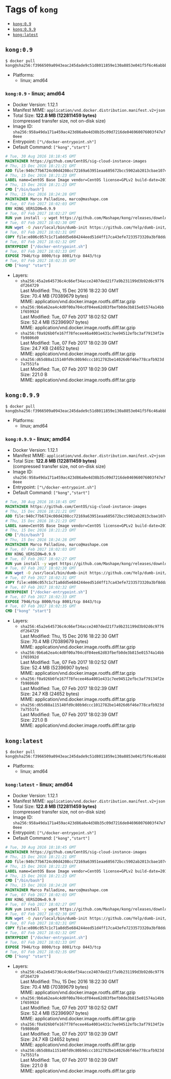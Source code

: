 <!-- THIS FILE IS GENERATED VIA './update-remote.sh' -->

# Tags of `kong`

-	[`kong:0.9`](#kong09)
-	[`kong:0.9.9`](#kong099)
-	[`kong:latest`](#konglatest)

## `kong:0.9`

```console
$ docker pull kong@sha256:f3966509a0943eac245dade9c51d8011859e130a8853e041f5f6c46abbbd917d
```

-	Platforms:
	-	linux; amd64

### `kong:0.9` - linux; amd64

-	Docker Version: 1.12.1
-	Manifest MIME: `application/vnd.docker.distribution.manifest.v2+json`
-	Total Size: **122.8 MB (122811459 bytes)**  
	(compressed transfer size, not on-disk size)
-	Image ID: `sha256:958a49da171a459ac423d86a0e4d38b35c09d7216de046960076003f47e70eee`
-	Entrypoint: `["\/docker-entrypoint.sh"]`
-	Default Command: `["kong","start"]`

```dockerfile
# Tue, 30 Aug 2016 18:18:45 GMT
MAINTAINER https://github.com/CentOS/sig-cloud-instance-images
# Thu, 15 Dec 2016 18:21:21 GMT
ADD file:940c77b6724c00d4208cc72169a63951eaa605672bcc5902ab2013cbae107434 in / 
# Thu, 15 Dec 2016 18:21:23 GMT
LABEL name=CentOS Base Image vendor=CentOS license=GPLv2 build-date=20161214
# Thu, 15 Dec 2016 18:21:23 GMT
CMD ["/bin/bash"]
# Thu, 15 Dec 2016 18:24:28 GMT
MAINTAINER Marco Palladino, marco@mashape.com
# Tue, 07 Feb 2017 18:02:03 GMT
ENV KONG_VERSION=0.9.9
# Tue, 07 Feb 2017 18:02:27 GMT
RUN yum install -y wget https://github.com/Mashape/kong/releases/download/$KONG_VERSION/kong-$KONG_VERSION.el7.noarch.rpm &&     yum clean all
# Tue, 07 Feb 2017 18:02:30 GMT
RUN wget -O /usr/local/bin/dumb-init https://github.com/Yelp/dumb-init/releases/download/v1.1.3/dumb-init_1.1.3_amd64 &&     chmod +x /usr/local/bin/dumb-init
# Tue, 07 Feb 2017 18:02:31 GMT
COPY file:e806c057c1c71a8dd5e684244eed51d4ff17ca43efe7233573320a3bf8dda3a4 in /docker-entrypoint.sh 
# Tue, 07 Feb 2017 18:02:32 GMT
ENTRYPOINT ["/docker-entrypoint.sh"]
# Tue, 07 Feb 2017 18:02:33 GMT
EXPOSE 7946/tcp 8000/tcp 8001/tcp 8443/tcp
# Tue, 07 Feb 2017 18:02:35 GMT
CMD ["kong" "start"]
```

-	Layers:
	-	`sha256:45a2e645736c4c66ef34acce2407ded21f7a9b231199d3b92d6c9776df264729`  
		Last Modified: Thu, 15 Dec 2016 18:22:30 GMT  
		Size: 70.4 MB (70389679 bytes)  
		MIME: application/vnd.docker.image.rootfs.diff.tar.gzip
	-	`sha256:9b6a62ea4c4d0f00a704cdf04ee62d83fbefb0de3b815e01574a14bb1f65992d`  
		Last Modified: Tue, 07 Feb 2017 18:02:52 GMT  
		Size: 52.4 MB (52396907 bytes)  
		MIME: application/vnd.docker.image.rootfs.diff.tar.gzip
	-	`sha256:f0a926b0fe167f78fecee46a4001e431c7ee94512efbc3af79134f2efb9806d0`  
		Last Modified: Tue, 07 Feb 2017 18:02:39 GMT  
		Size: 24.7 KB (24652 bytes)  
		MIME: application/vnd.docker.image.rootfs.diff.tar.gzip
	-	`sha256:d65d88a115140fd9c80b9dccc1012782be14026d6f46e778cafb923d7a7551fa`  
		Last Modified: Tue, 07 Feb 2017 18:02:39 GMT  
		Size: 221.0 B  
		MIME: application/vnd.docker.image.rootfs.diff.tar.gzip

## `kong:0.9.9`

```console
$ docker pull kong@sha256:f3966509a0943eac245dade9c51d8011859e130a8853e041f5f6c46abbbd917d
```

-	Platforms:
	-	linux; amd64

### `kong:0.9.9` - linux; amd64

-	Docker Version: 1.12.1
-	Manifest MIME: `application/vnd.docker.distribution.manifest.v2+json`
-	Total Size: **122.8 MB (122811459 bytes)**  
	(compressed transfer size, not on-disk size)
-	Image ID: `sha256:958a49da171a459ac423d86a0e4d38b35c09d7216de046960076003f47e70eee`
-	Entrypoint: `["\/docker-entrypoint.sh"]`
-	Default Command: `["kong","start"]`

```dockerfile
# Tue, 30 Aug 2016 18:18:45 GMT
MAINTAINER https://github.com/CentOS/sig-cloud-instance-images
# Thu, 15 Dec 2016 18:21:21 GMT
ADD file:940c77b6724c00d4208cc72169a63951eaa605672bcc5902ab2013cbae107434 in / 
# Thu, 15 Dec 2016 18:21:23 GMT
LABEL name=CentOS Base Image vendor=CentOS license=GPLv2 build-date=20161214
# Thu, 15 Dec 2016 18:21:23 GMT
CMD ["/bin/bash"]
# Thu, 15 Dec 2016 18:24:28 GMT
MAINTAINER Marco Palladino, marco@mashape.com
# Tue, 07 Feb 2017 18:02:03 GMT
ENV KONG_VERSION=0.9.9
# Tue, 07 Feb 2017 18:02:27 GMT
RUN yum install -y wget https://github.com/Mashape/kong/releases/download/$KONG_VERSION/kong-$KONG_VERSION.el7.noarch.rpm &&     yum clean all
# Tue, 07 Feb 2017 18:02:30 GMT
RUN wget -O /usr/local/bin/dumb-init https://github.com/Yelp/dumb-init/releases/download/v1.1.3/dumb-init_1.1.3_amd64 &&     chmod +x /usr/local/bin/dumb-init
# Tue, 07 Feb 2017 18:02:31 GMT
COPY file:e806c057c1c71a8dd5e684244eed51d4ff17ca43efe7233573320a3bf8dda3a4 in /docker-entrypoint.sh 
# Tue, 07 Feb 2017 18:02:32 GMT
ENTRYPOINT ["/docker-entrypoint.sh"]
# Tue, 07 Feb 2017 18:02:33 GMT
EXPOSE 7946/tcp 8000/tcp 8001/tcp 8443/tcp
# Tue, 07 Feb 2017 18:02:35 GMT
CMD ["kong" "start"]
```

-	Layers:
	-	`sha256:45a2e645736c4c66ef34acce2407ded21f7a9b231199d3b92d6c9776df264729`  
		Last Modified: Thu, 15 Dec 2016 18:22:30 GMT  
		Size: 70.4 MB (70389679 bytes)  
		MIME: application/vnd.docker.image.rootfs.diff.tar.gzip
	-	`sha256:9b6a62ea4c4d0f00a704cdf04ee62d83fbefb0de3b815e01574a14bb1f65992d`  
		Last Modified: Tue, 07 Feb 2017 18:02:52 GMT  
		Size: 52.4 MB (52396907 bytes)  
		MIME: application/vnd.docker.image.rootfs.diff.tar.gzip
	-	`sha256:f0a926b0fe167f78fecee46a4001e431c7ee94512efbc3af79134f2efb9806d0`  
		Last Modified: Tue, 07 Feb 2017 18:02:39 GMT  
		Size: 24.7 KB (24652 bytes)  
		MIME: application/vnd.docker.image.rootfs.diff.tar.gzip
	-	`sha256:d65d88a115140fd9c80b9dccc1012782be14026d6f46e778cafb923d7a7551fa`  
		Last Modified: Tue, 07 Feb 2017 18:02:39 GMT  
		Size: 221.0 B  
		MIME: application/vnd.docker.image.rootfs.diff.tar.gzip

## `kong:latest`

```console
$ docker pull kong@sha256:f3966509a0943eac245dade9c51d8011859e130a8853e041f5f6c46abbbd917d
```

-	Platforms:
	-	linux; amd64

### `kong:latest` - linux; amd64

-	Docker Version: 1.12.1
-	Manifest MIME: `application/vnd.docker.distribution.manifest.v2+json`
-	Total Size: **122.8 MB (122811459 bytes)**  
	(compressed transfer size, not on-disk size)
-	Image ID: `sha256:958a49da171a459ac423d86a0e4d38b35c09d7216de046960076003f47e70eee`
-	Entrypoint: `["\/docker-entrypoint.sh"]`
-	Default Command: `["kong","start"]`

```dockerfile
# Tue, 30 Aug 2016 18:18:45 GMT
MAINTAINER https://github.com/CentOS/sig-cloud-instance-images
# Thu, 15 Dec 2016 18:21:21 GMT
ADD file:940c77b6724c00d4208cc72169a63951eaa605672bcc5902ab2013cbae107434 in / 
# Thu, 15 Dec 2016 18:21:23 GMT
LABEL name=CentOS Base Image vendor=CentOS license=GPLv2 build-date=20161214
# Thu, 15 Dec 2016 18:21:23 GMT
CMD ["/bin/bash"]
# Thu, 15 Dec 2016 18:24:28 GMT
MAINTAINER Marco Palladino, marco@mashape.com
# Tue, 07 Feb 2017 18:02:03 GMT
ENV KONG_VERSION=0.9.9
# Tue, 07 Feb 2017 18:02:27 GMT
RUN yum install -y wget https://github.com/Mashape/kong/releases/download/$KONG_VERSION/kong-$KONG_VERSION.el7.noarch.rpm &&     yum clean all
# Tue, 07 Feb 2017 18:02:30 GMT
RUN wget -O /usr/local/bin/dumb-init https://github.com/Yelp/dumb-init/releases/download/v1.1.3/dumb-init_1.1.3_amd64 &&     chmod +x /usr/local/bin/dumb-init
# Tue, 07 Feb 2017 18:02:31 GMT
COPY file:e806c057c1c71a8dd5e684244eed51d4ff17ca43efe7233573320a3bf8dda3a4 in /docker-entrypoint.sh 
# Tue, 07 Feb 2017 18:02:32 GMT
ENTRYPOINT ["/docker-entrypoint.sh"]
# Tue, 07 Feb 2017 18:02:33 GMT
EXPOSE 7946/tcp 8000/tcp 8001/tcp 8443/tcp
# Tue, 07 Feb 2017 18:02:35 GMT
CMD ["kong" "start"]
```

-	Layers:
	-	`sha256:45a2e645736c4c66ef34acce2407ded21f7a9b231199d3b92d6c9776df264729`  
		Last Modified: Thu, 15 Dec 2016 18:22:30 GMT  
		Size: 70.4 MB (70389679 bytes)  
		MIME: application/vnd.docker.image.rootfs.diff.tar.gzip
	-	`sha256:9b6a62ea4c4d0f00a704cdf04ee62d83fbefb0de3b815e01574a14bb1f65992d`  
		Last Modified: Tue, 07 Feb 2017 18:02:52 GMT  
		Size: 52.4 MB (52396907 bytes)  
		MIME: application/vnd.docker.image.rootfs.diff.tar.gzip
	-	`sha256:f0a926b0fe167f78fecee46a4001e431c7ee94512efbc3af79134f2efb9806d0`  
		Last Modified: Tue, 07 Feb 2017 18:02:39 GMT  
		Size: 24.7 KB (24652 bytes)  
		MIME: application/vnd.docker.image.rootfs.diff.tar.gzip
	-	`sha256:d65d88a115140fd9c80b9dccc1012782be14026d6f46e778cafb923d7a7551fa`  
		Last Modified: Tue, 07 Feb 2017 18:02:39 GMT  
		Size: 221.0 B  
		MIME: application/vnd.docker.image.rootfs.diff.tar.gzip
